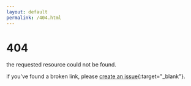 ```yaml
---
layout: default
permalink: /404.html
---
```


# 404

the requested resource could not be found.

if you've found a broken link, please [create an issue](https://github.com/jyooru/website/issues){:target="\_blank"}.
